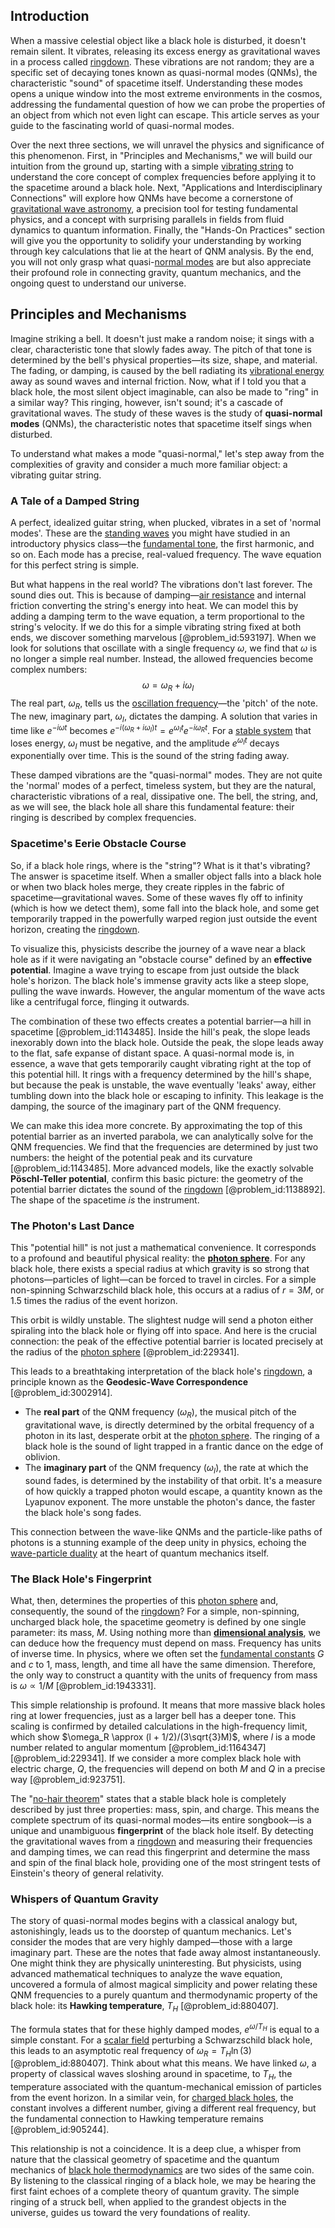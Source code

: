 ## Introduction
When a massive celestial object like a black hole is disturbed, it doesn't remain silent. It vibrates, releasing its excess energy as gravitational waves in a process called [ringdown](@article_id:261011). These vibrations are not random; they are a specific set of decaying tones known as quasi-normal modes (QNMs), the characteristic "sound" of spacetime itself. Understanding these modes opens a unique window into the most extreme environments in the cosmos, addressing the fundamental question of how we can probe the properties of an object from which not even light can escape. This article serves as your guide to the fascinating world of quasi-normal modes.

Over the next three sections, we will unravel the physics and significance of this phenomenon. First, in "Principles and Mechanisms," we will build our intuition from the ground up, starting with a simple [vibrating string](@article_id:137962) to understand the core concept of complex frequencies before applying it to the spacetime around a black hole. Next, "Applications and Interdisciplinary Connections" will explore how QNMs have become a cornerstone of [gravitational wave astronomy](@article_id:143840), a precision tool for testing fundamental physics, and a concept with surprising parallels in fields from fluid dynamics to quantum information. Finally, the "Hands-On Practices" section will give you the opportunity to solidify your understanding by working through key calculations that lie at the heart of QNM analysis. By the end, you will not only grasp what quasi-[normal modes](@article_id:139146) are but also appreciate their profound role in connecting gravity, quantum mechanics, and the ongoing quest to understand our universe.

## Principles and Mechanisms

Imagine striking a bell. It doesn't just make a random noise; it sings with a clear, characteristic tone that slowly fades away. The pitch of that tone is determined by the bell's physical properties—its size, shape, and material. The fading, or damping, is caused by the bell radiating its [vibrational energy](@article_id:157415) away as sound waves and internal friction. Now, what if I told you that a black hole, the most silent object imaginable, can also be made to "ring" in a similar way? This ringing, however, isn't sound; it's a cascade of gravitational waves. The study of these waves is the study of **quasi-normal modes** (QNMs), the characteristic notes that spacetime itself sings when disturbed.

To understand what makes a mode "quasi-normal," let's step away from the complexities of gravity and consider a much more familiar object: a vibrating guitar string.

### A Tale of a Damped String

A perfect, idealized guitar string, when plucked, vibrates in a set of 'normal modes'. These are the [standing waves](@article_id:148154) you might have studied in an introductory physics class—the [fundamental tone](@article_id:181668), the first harmonic, and so on. Each mode has a precise, real-valued frequency. The wave equation for this perfect string is simple.

But what happens in the real world? The vibrations don't last forever. The sound dies out. This is because of damping—[air resistance](@article_id:168470) and internal friction converting the string's energy into heat. We can model this by adding a damping term to the wave equation, a term proportional to the string's velocity. If we do this for a simple vibrating string fixed at both ends, we discover something marvelous [@problem_id:593197]. When we look for solutions that oscillate with a single frequency $\omega$, we find that $\omega$ is no longer a simple real number. Instead, the allowed frequencies become complex numbers:
$$ \omega = \omega_R + i\omega_I $$
The real part, $\omega_R$, tells us the [oscillation frequency](@article_id:268974)—the 'pitch' of the note. The new, imaginary part, $\omega_I$, dictates the damping. A solution that varies in time like $e^{-i\omega t}$ becomes $e^{-i(\omega_R + i\omega_I)t} = e^{\omega_I t} e^{-i\omega_R t}$. For a [stable system](@article_id:266392) that loses energy, $\omega_I$ must be negative, and the amplitude $e^{\omega_I t}$ decays exponentially over time. This is the sound of the string fading away.

These damped vibrations are the "quasi-normal" modes. They are not quite the 'normal' modes of a perfect, timeless system, but they are the natural, characteristic vibrations of a real, dissipative one. The bell, the string, and, as we will see, the black hole all share this fundamental feature: their ringing is described by complex frequencies.

### Spacetime's Eerie Obstacle Course

So, if a black hole rings, where is the "string"? What is it that's vibrating? The answer is spacetime itself. When a smaller object falls into a black hole or when two black holes merge, they create ripples in the fabric of spacetime—gravitational waves. Some of these waves fly off to infinity (which is how we detect them), some fall into the black hole, and some get temporarily trapped in the powerfully warped region just outside the event horizon, creating the [ringdown](@article_id:261011).

To visualize this, physicists describe the journey of a wave near a black hole as if it were navigating an "obstacle course" defined by an **effective potential**. Imagine a wave trying to escape from just outside the black hole's horizon. The black hole's immense gravity acts like a steep slope, pulling the wave inwards. However, the angular momentum of the wave acts like a centrifugal force, flinging it outwards.

The combination of these two effects creates a potential barrier—a hill in spacetime [@problem_id:1143485]. Inside the hill's peak, the slope leads inexorably down into the black hole. Outside the peak, the slope leads away to the flat, safe expanse of distant space. A quasi-normal mode is, in essence, a wave that gets temporarily caught vibrating right at the top of this potential hill. It rings with a frequency determined by the hill's shape, but because the peak is unstable, the wave eventually 'leaks' away, either tumbling down into the black hole or escaping to infinity. This leakage is the damping, the source of the imaginary part of the QNM frequency.

We can make this idea more concrete. By approximating the top of this potential barrier as an inverted parabola, we can analytically solve for the QNM frequencies. We find that the frequencies are determined by just two numbers: the height of the potential peak and its curvature [@problem_id:1143485]. More advanced models, like the exactly solvable **Pöschl-Teller potential**, confirm this basic picture: the geometry of the potential barrier dictates the sound of the [ringdown](@article_id:261011) [@problem_id:1138892]. The shape of the spacetime *is* the instrument.

### The Photon's Last Dance

This "potential hill" is not just a mathematical convenience. It corresponds to a profound and beautiful physical reality: the **[photon sphere](@article_id:158948)**. For any black hole, there exists a special radius at which gravity is so strong that photons—particles of light—can be forced to travel in circles. For a simple non-spinning Schwarzschild black hole, this occurs at a radius of $r = 3M$, or 1.5 times the radius of the event horizon.

This orbit is wildly unstable. The slightest nudge will send a photon either spiraling into the black hole or flying off into space. And here is the crucial connection: the peak of the effective potential barrier is located precisely at the radius of the [photon sphere](@article_id:158948) [@problem_id:229341].

This leads to a breathtaking interpretation of the black hole's [ringdown](@article_id:261011), a principle known as the **Geodesic-Wave Correspondence** [@problem_id:3002914].
*   The **real part** of the QNM frequency ($\omega_R$), the musical pitch of the gravitational wave, is directly determined by the orbital frequency of a photon in its last, desperate orbit at the [photon sphere](@article_id:158948). The ringing of a black hole is the sound of light trapped in a frantic dance on the edge of oblivion.
*   The **imaginary part** of the QNM frequency ($\omega_I$), the rate at which the sound fades, is determined by the instability of that orbit. It's a measure of how quickly a trapped photon would escape, a quantity known as the Lyapunov exponent. The more unstable the photon's dance, the faster the black hole's song fades.

This connection between the wave-like QNMs and the particle-like paths of photons is a stunning example of the deep unity in physics, echoing the [wave-particle duality](@article_id:141242) at the heart of quantum mechanics itself.

### The Black Hole's Fingerprint

What, then, determines the properties of this [photon sphere](@article_id:158948) and, consequently, the sound of the [ringdown](@article_id:261011)? For a simple, non-spinning, uncharged black hole, the spacetime geometry is defined by one single parameter: its mass, $M$. Using nothing more than **[dimensional analysis](@article_id:139765)**, we can deduce how the frequency must depend on mass. Frequency has units of inverse time. In physics, where we often set the [fundamental constants](@article_id:148280) $G$ and $c$ to 1, mass, length, and time all have the same dimension. Therefore, the only way to construct a quantity with the units of frequency from mass is $\omega \propto 1/M$ [@problem_id:1943331].

This simple relationship is profound. It means that more massive black holes ring at lower frequencies, just as a larger bell has a deeper tone. This scaling is confirmed by detailed calculations in the high-frequency limit, which show $\omega_R \approx (l + 1/2)/(3\sqrt{3}M)$, where $l$ is a mode number related to angular momentum [@problem_id:1164347] [@problem_id:229341]. If we consider a more complex black hole with electric charge, $Q$, the frequencies will depend on both $M$ and $Q$ in a precise way [@problem_id:923751].

The "[no-hair theorem](@article_id:201244)" states that a stable black hole is completely described by just three properties: mass, spin, and charge. This means the complete spectrum of its quasi-normal modes—its entire songbook—is a unique and unambiguous **fingerprint** of the black hole itself. By detecting the gravitational waves from a [ringdown](@article_id:261011) and measuring their frequencies and damping times, we can read this fingerprint and determine the mass and spin of the final black hole, providing one of the most stringent tests of Einstein's theory of general relativity.

### Whispers of Quantum Gravity

The story of quasi-normal modes begins with a classical analogy but, astonishingly, leads us to the doorstep of quantum mechanics. Let's consider the modes that are very highly damped—those with a large imaginary part. These are the notes that fade away almost instantaneously. One might think they are physically uninteresting. But physicists, using advanced mathematical techniques to analyze the wave equation, uncovered a formula of almost magical simplicity and power relating these QNM frequencies to a purely quantum and thermodynamic property of the black hole: its **Hawking temperature**, $T_H$ [@problem_id:880407].

The formula states that for these highly damped modes, $e^{\omega/T_H}$ is equal to a simple constant. For a [scalar field](@article_id:153816) perturbing a Schwarzschild black hole, this leads to an asymptotic real frequency of $\omega_R = T_H \ln(3)$ [@problem_id:880407]. Think about what this means. We have linked $\omega$, a property of classical waves sloshing around in spacetime, to $T_H$, the temperature associated with the quantum-mechanical emission of particles from the event horizon. In a similar vein, for [charged black holes](@article_id:159596), the constant involves a different number, giving a different real frequency, but the fundamental connection to Hawking temperature remains [@problem_id:905244].

This relationship is not a coincidence. It is a deep clue, a whisper from nature that the classical geometry of spacetime and the quantum mechanics of [black hole thermodynamics](@article_id:135889) are two sides of the same coin. By listening to the classical ringing of a black hole, we may be hearing the first faint echoes of a complete theory of quantum gravity. The simple ringing of a struck bell, when applied to the grandest objects in the universe, guides us toward the very foundations of reality.